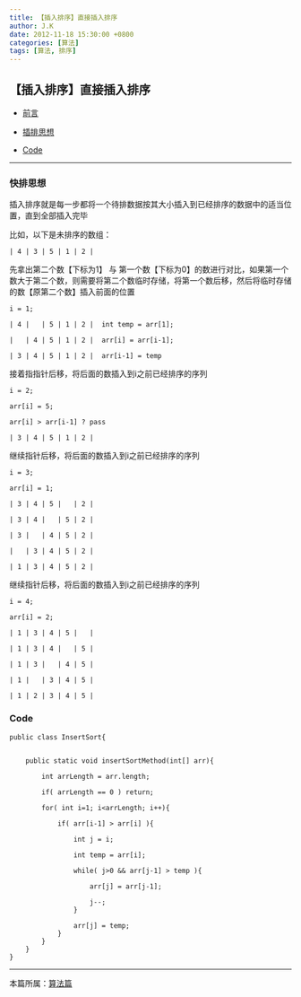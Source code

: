 ```yaml
---
title: 【插入排序】直接插入排序
author: J.K
date: 2012-11-18 15:30:00 +0800
categories: [算法]
tags: [算法, 排序]
---
```



## 【插入排序】直接插入排序

*   [前言](#pre)

*   [插排思想](#idea)

*   [Code](#code)


***


<h3 id="idea">快排思想</h3>

插入排序就是每一步都将一个待排数据按其大小插入到已经排序的数据中的适当位置，直到全部插入完毕

比如，以下是未排序的数组：

    | 4 | 3 | 5 | 1 | 2 |


先拿出第二个数【下标为1】 与 第一个数【下标为0】的数进行对比，如果第一个数大于第二个数，则需要将第二个数临时存储，将第一个数后移，然后将临时存储的数【原第二个数】插入前面的位置

    i = 1;

    | 4 |   | 5 | 1 | 2 |  int temp = arr[1];

    |   | 4 | 5 | 1 | 2 |  arr[i] = arr[i-1];

    | 3 | 4 | 5 | 1 | 2 |  arr[i-1] = temp

接着指指针后移，将后面的数插入到i之前已经排序的序列

    i = 2;

    arr[i] = 5;

    arr[i] > arr[i-1] ? pass

    | 3 | 4 | 5 | 1 | 2 |


继续指针后移，将后面的数插入到i之前已经排序的序列


    i = 3;

    arr[i] = 1;

    | 3 | 4 | 5 |   | 2 |

    | 3 | 4 |   | 5 | 2 |

    | 3 |   | 4 | 5 | 2 |

    |   | 3 | 4 | 5 | 2 |

    | 1 | 3 | 4 | 5 | 2 |


继续指针后移，将后面的数插入到i之前已经排序的序列

    i = 4;

    arr[i] = 2;

    | 1 | 3 | 4 | 5 |   |

    | 1 | 3 | 4 |   | 5 |

    | 1 | 3 |   | 4 | 5 |

    | 1 |   | 3 | 4 | 5 |

    | 1 | 2 | 3 | 4 | 5 |

<h3 id="code">Code</h3>


    public class InsertSort{


        public static void insertSortMethod(int[] arr){

            int arrLength = arr.length;

            if( arrLength == 0 ) return;

            for( int i=1; i<arrLength; i++){

                if( arr[i-1] > arr[i] ){

                    int j = i;

                    int temp = arr[i];

                    while( j>0 && arr[j-1] > temp ){

                        arr[j] = arr[j-1];

                        j--;
                    }

                    arr[j] = temp;
                }
            }
        }
    }

***

本篇所属：[算法篇](/posts/page_index)
